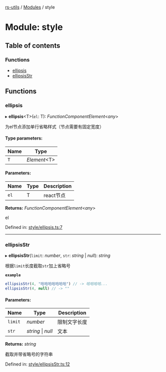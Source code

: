 [rs-utils](../README.md) / [Modules](../modules.md) / style

# Module: style

## Table of contents

### Functions

- [ellipsis](style.md#ellipsis)
- [ellipsisStr](style.md#ellipsisstr)

## Functions

### ellipsis

▸ **ellipsis**<T\>(`el`: T): *FunctionComponentElement*<*any*\>

为el节点添加单行省略样式（节点需要有固定宽度）

#### Type parameters:

Name | Type |
------ | ------ |
`T` | *Element*<T\> |

#### Parameters:

Name | Type | Description |
------ | ------ | ------ |
`el` | T | react节点   |

**Returns:** *FunctionComponentElement*<*any*\>

el

Defined in: [style/ellipsis.ts:7](https://github.com/HanZhaorz/rs-utils/blob/4c99658/src/style/ellipsis.ts#L7)

___

### ellipsisStr

▸ **ellipsisStr**(`limit`: *number*, `str`: *string* \| *null*): *string*

根据`limit`长度截取`str`加上省略号

**`example`** 
```ts
ellipsisStr(4, "哈哈哈哈哈哈哈") // -> 哈哈哈哈...
ellipsisStr(4, null) // -> ""
```

#### Parameters:

Name | Type | Description |
------ | ------ | ------ |
`limit` | *number* | 限制文字长度   |
`str` | *string* \| *null* | 文本   |

**Returns:** *string*

截取并带省略号的字符串

Defined in: [style/ellipsisStr.ts:12](https://github.com/HanZhaorz/rs-utils/blob/4c99658/src/style/ellipsisStr.ts#L12)

